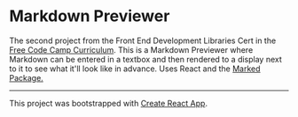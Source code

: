 # Markdown Previewer 
The second project from the Front End Development Libraries Cert in the [Free Code Camp Curriculum](https://www.freecodecamp.org/learn). This is a Markdown Previewer where Markdown can be entered in a textbox and then rendered to a display next to it to see what it'll look like in advance. Uses React and the [Marked Package.](https://marked.js.org/)

--- 

This project was bootstrapped with [Create React App](https://github.com/facebook/create-react-app).